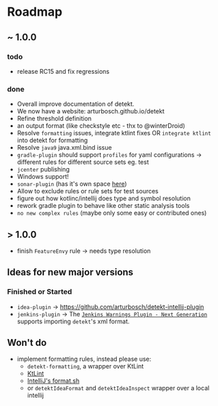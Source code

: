 # Roadmap 

## ~ 1.0.0

### todo

- release RC15 and fix regressions

### done

- Overall improve documentation of detekt.
- We now have a website: arturbosch.github.io/detekt
- Refine threshold definition
- an output format (like checkstyle etc - thx to @winterDroid)
- Resolve `formatting` issues, integrate ktlint fixes OR `integrate ktlint` into detekt for formatting
- Resolve `java9` java.xml.bind issue
- `gradle-plugin` should support `profiles` for yaml configurations -> different rules for different source sets eg. test
- `jcenter` publishing
- Windows support!
- `sonar-plugin` (has it's own space [here](https://github.com/arturbosch/sonar-kotlin))
- Allow to exclude rules or rule sets for test sources
- figure out how kotlinc/intellij does type and symbol resolution
- rework gradle plugin to behave like other static analysis tools
- `no new complex rules` (maybe only some easy or contributed ones)

## > 1.0.0

- finish `FeatureEnvy` rule -> needs type resolution

## Ideas for new major versions

### Finished or Started

- `idea-plugin` -> https://github.com/arturbosch/detekt-intellij-plugin
- `jenkins-plugin` -> The [`Jenkins Warnings Plugin - Next Generation`](https://github.com/jenkinsci/warnings-ng-plugin) supports importing `detekt`'s xml format.

## Won't do

- implement formatting rules, instead please use:
    - `detekt-formatting`, a wrapper over KtLint
	- [KtLint](https://github.com/pinterest/ktlint)
	- [IntelliJ's format.sh](https://www.jetbrains.com/help/idea/command-line-formatter.html)
	- or `detektIdeaFormat` and `detektIdeaInspect` wrapper over a local intellij
